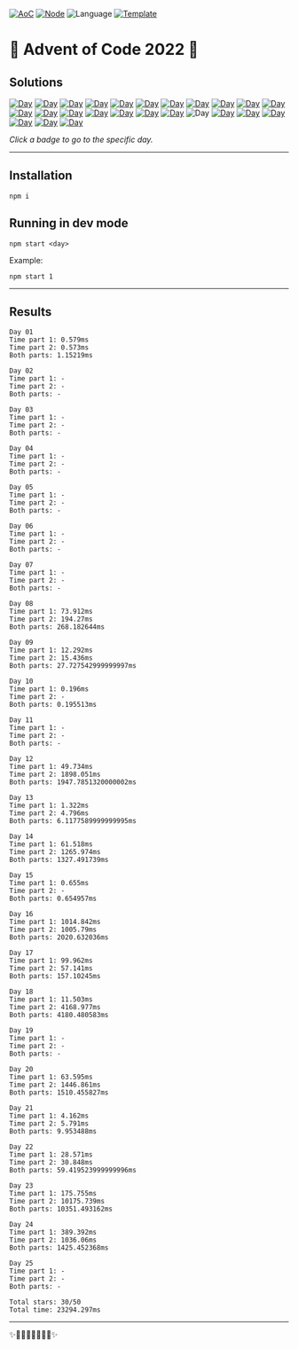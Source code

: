 <!-- Entries between SOLUTIONS and RESULTS tags are auto-generated -->

[![AoC](https://badgen.net/badge/AoC/2022/blue)](https://adventofcode.com/2022)
[![Node](https://badgen.net/badge/Node/v16.13.0+/blue)](https://nodejs.org/en/download/)
![Language](https://badgen.net/badge/Language/JavaScript/blue)
[![Template](https://badgen.net/badge/Template/aocrunner/blue)](https://github.com/caderek/aocrunner)

# 🎄 Advent of Code 2022 🎄

## Solutions

<!--SOLUTIONS-->

[![Day](https://badgen.net/badge/01/%E2%98%85%E2%98%85/green)](src/day01)
[![Day](https://badgen.net/badge/02/%E2%98%85%E2%98%85/green)](src/day02)
[![Day](https://badgen.net/badge/03/%E2%98%85%E2%98%85/green)](src/day03)
[![Day](https://badgen.net/badge/04/%E2%98%85%E2%98%85/green)](src/day04)
[![Day](https://badgen.net/badge/05/%E2%98%85%E2%98%85/green)](src/day05)
[![Day](https://badgen.net/badge/06/%E2%98%85%E2%98%85/green)](src/day06)
[![Day](https://badgen.net/badge/07/%E2%98%85%E2%98%85/green)](src/day07)
[![Day](https://badgen.net/badge/08/%E2%98%85%E2%98%85/green)](src/day08)
[![Day](https://badgen.net/badge/09/%E2%98%85%E2%98%85/green)](src/day09)
[![Day](https://badgen.net/badge/10/%E2%98%85%E2%98%85/green)](src/day10)
[![Day](https://badgen.net/badge/11/%E2%98%85%E2%98%85/green)](src/day11)
[![Day](https://badgen.net/badge/12/%E2%98%85%E2%98%85/green)](src/day12)
[![Day](https://badgen.net/badge/13/%E2%98%85%E2%98%85/green)](src/day13)
[![Day](https://badgen.net/badge/14/%E2%98%85%E2%98%85/green)](src/day14)
[![Day](https://badgen.net/badge/15/%E2%98%85%E2%98%86/green)](src/day15)
[![Day](https://badgen.net/badge/16/%E2%98%85%E2%98%85/green)](src/day16)
[![Day](https://badgen.net/badge/17/%E2%98%85%E2%98%85/green)](src/day17)
[![Day](https://badgen.net/badge/18/%E2%98%85%E2%98%85/green)](src/day18)
![Day](https://badgen.net/badge/19/%E2%98%86%E2%98%86/gray)
[![Day](https://badgen.net/badge/20/%E2%98%85%E2%98%85/green)](src/day20)
[![Day](https://badgen.net/badge/21/%E2%98%85%E2%98%85/green)](src/day21)
[![Day](https://badgen.net/badge/22/%E2%98%85%E2%98%85/green)](src/day22)
[![Day](https://badgen.net/badge/23/%E2%98%85%E2%98%85/green)](src/day23)
[![Day](https://badgen.net/badge/24/%E2%98%85%E2%98%85/green)](src/day24)
[![Day](https://badgen.net/badge/25/%E2%98%85/green)](src/day25)

<!--/SOLUTIONS-->

_Click a badge to go to the specific day._

---

## Installation

```
npm i
```

## Running in dev mode

```
npm start <day>
```

Example:

```
npm start 1
```

---

## Results

<!--RESULTS-->

```
Day 01
Time part 1: 0.579ms
Time part 2: 0.573ms
Both parts: 1.15219ms
```

```
Day 02
Time part 1: -
Time part 2: -
Both parts: -
```

```
Day 03
Time part 1: -
Time part 2: -
Both parts: -
```

```
Day 04
Time part 1: -
Time part 2: -
Both parts: -
```

```
Day 05
Time part 1: -
Time part 2: -
Both parts: -
```

```
Day 06
Time part 1: -
Time part 2: -
Both parts: -
```

```
Day 07
Time part 1: -
Time part 2: -
Both parts: -
```

```
Day 08
Time part 1: 73.912ms
Time part 2: 194.27ms
Both parts: 268.182644ms
```

```
Day 09
Time part 1: 12.292ms
Time part 2: 15.436ms
Both parts: 27.727542999999997ms
```

```
Day 10
Time part 1: 0.196ms
Time part 2: -
Both parts: 0.195513ms
```

```
Day 11
Time part 1: -
Time part 2: -
Both parts: -
```

```
Day 12
Time part 1: 49.734ms
Time part 2: 1898.051ms
Both parts: 1947.7851320000002ms
```

```
Day 13
Time part 1: 1.322ms
Time part 2: 4.796ms
Both parts: 6.1177589999999995ms
```

```
Day 14
Time part 1: 61.518ms
Time part 2: 1265.974ms
Both parts: 1327.491739ms
```

```
Day 15
Time part 1: 0.655ms
Time part 2: -
Both parts: 0.654957ms
```

```
Day 16
Time part 1: 1014.842ms
Time part 2: 1005.79ms
Both parts: 2020.632036ms
```

```
Day 17
Time part 1: 99.962ms
Time part 2: 57.141ms
Both parts: 157.10245ms
```

```
Day 18
Time part 1: 11.503ms
Time part 2: 4168.977ms
Both parts: 4180.480583ms
```

```
Day 19
Time part 1: -
Time part 2: -
Both parts: -
```

```
Day 20
Time part 1: 63.595ms
Time part 2: 1446.861ms
Both parts: 1510.455827ms
```

```
Day 21
Time part 1: 4.162ms
Time part 2: 5.791ms
Both parts: 9.953488ms
```

```
Day 22
Time part 1: 28.571ms
Time part 2: 30.848ms
Both parts: 59.419523999999996ms
```

```
Day 23
Time part 1: 175.755ms
Time part 2: 10175.739ms
Both parts: 10351.493162ms
```

```
Day 24
Time part 1: 389.392ms
Time part 2: 1036.06ms
Both parts: 1425.452368ms
```

```
Day 25
Time part 1: -
Time part 2: -
Both parts: -
```

```
Total stars: 30/50
Total time: 23294.297ms
```

<!--/RESULTS-->

---

✨🎄🎁🎄🎅🎄🎁🎄✨
